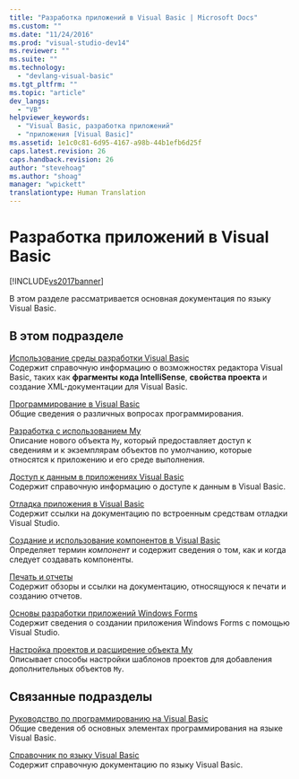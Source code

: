 ```yaml
---
title: "Разработка приложений в Visual Basic | Microsoft Docs"
ms.custom: ""
ms.date: "11/24/2016"
ms.prod: "visual-studio-dev14"
ms.reviewer: ""
ms.suite: ""
ms.technology: 
  - "devlang-visual-basic"
ms.tgt_pltfrm: ""
ms.topic: "article"
dev_langs: 
  - "VB"
helpviewer_keywords: 
  - "Visual Basic, разработка приложений"
  - "приложения [Visual Basic]"
ms.assetid: 1e1c0c81-6d95-4167-a98b-44b1efb6d25f
caps.latest.revision: 26
caps.handback.revision: 26
author: "stevehoag"
ms.author: "shoag"
manager: "wpickett"
translationtype: Human Translation
---
```

# Разработка приложений в Visual Basic
[!INCLUDE[vs2017banner](../../csharp/includes/vs2017banner.md)]

В этом разделе рассматривается основная документация по языку Visual Basic.  
  
## В этом подразделе  
 [Использование среды разработки Visual Basic](../../visual-basic/developing-apps/using-ide/using-the-visual-basic-development-environment.md)  
 Содержит справочную информацию о возможностях редактора Visual Basic, таких как **фрагменты кода IntelliSense**, **свойства проекта** и создание XML\-документации для Visual Basic.  
  
 [Программирование в Visual Basic](../../visual-basic/developing-apps/programming/index.md)  
 Общие сведения о различных вопросах программирования.  
  
 [Разработка с использованием My](../../visual-basic/developing-apps/development-with-my/index.md)  
 Описание нового объекта `My`, который предоставляет доступ к сведениям и к экземплярам объектов по умолчанию, которые относятся к приложению и его среде выполнения.  
  
 [Доступ к данным в приложениях Visual Basic](../../visual-basic/developing-apps/accessing-data.md)  
 Содержит справочную информацию о доступе к данным в Visual Basic.  
  
 [Отладка приложения в Visual Basic](../../visual-basic/developing-apps/debugging.md)  
 Содержит ссылки на документацию по встроенным средствам отладки Visual Studio.  
  
 [Создание и использование компонентов в Visual Basic](../../visual-basic/developing-apps/creating-and-using-components.md)  
 Определяет термин *компонент* и содержит сведения о том, как и когда следует создавать компоненты.  
  
 [Печать и отчеты](../../visual-basic/developing-apps/printing/printing-and-reporting.md)  
 Содержит обзоры и ссылки на документацию, относящуюся к печати и созданию отчетов.  
  
 [Основы разработки приложений Windows Forms](../../visual-basic/developing-apps/windows-forms/windows-forms-application-basics.md)  
 Содержит сведения о создании приложения Windows Forms с помощью Visual Studio.  
  
 [Настройка проектов и расширение объекта My](../../visual-basic/developing-apps/customizing-extending-my/customizing-projects-and-extending-my.md)  
 Описывает способы настройки шаблонов проектов для добавления дополнительных объектов `My`.  
  
## Связанные подразделы  
 [Руководство по программированию на Visual Basic](../../visual-basic/programming-guide/index.md)  
 Общие сведения об основных элементах программирования на языке Visual Basic.  
  
 [Справочник по языку Visual Basic](../../visual-basic/language-reference/index.md)  
 Содержит справочную документацию по языку Visual Basic.